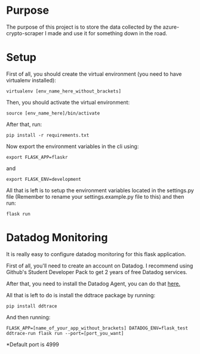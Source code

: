 # Purpose

The purpose of this project is to store the data collected by the azure-crypto-scraper I made and use it for something down in the road. 

# Setup 

First of all, you should create the virtual environment (you need to have virtualenv installed):
````
virtualenv [env_name_here_without_brackets]
`````
Then, you should activate the virtual environment:
````
source [env_name_here]/bin/activate
````
After that, run:
````
pip install -r requirements.txt
````
Now export the environment variables in the cli using:
````
export FLASK_APP=flaskr
`````
and 
`````
export FLASK_ENV=development
`````

All that is left is to setup the environment variables located in the settings.py file (Remember to rename your settings.example.py file to this) and then run:
````
flask run
`````

# Datadog Monitoring

It is really easy to configure datadog monitoring for this flask application.

First of all, you'll need to create an account on Datadog. I recommend using Github's Student Developer Pack to get 2 years of free Datadog services. 

After that, you need to install the Datadog Agent, you can do that [here.](https://app.datadoghq.com/account/settings?_gl=1*1t3z4bu*_ga*MTkyNzI2Njk5Mi4xNjI4NTM2MzUz*_ga_KN80RDFSQK*MTYzMDc2OTMwNC43LjEuMTYzMDc3MDQ4My4w&_ga=2.128954956.1356085242.1630732538-1927266992.1628536353#agent/overview)

All that is left to do is install the ddtrace package by running: 
`````
pip install ddtrace
`````
And then running:
`````
FLASK_APP=[name_of_your_app_without_brackets] DATADOG_ENV=flask_test ddtrace-run flask run --port=[port_you_want]
`````
*Default port is 4999

